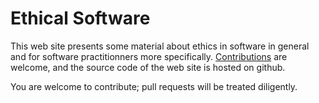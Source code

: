 
# Ethical Software

This web site presents some material about ethics in software in general and for software practitionners more specifically. [Contributions](about.html) are welcome, and the source code of the web site is hosted on github.

You are welcome to contribute; pull requests will be treated diligently.
